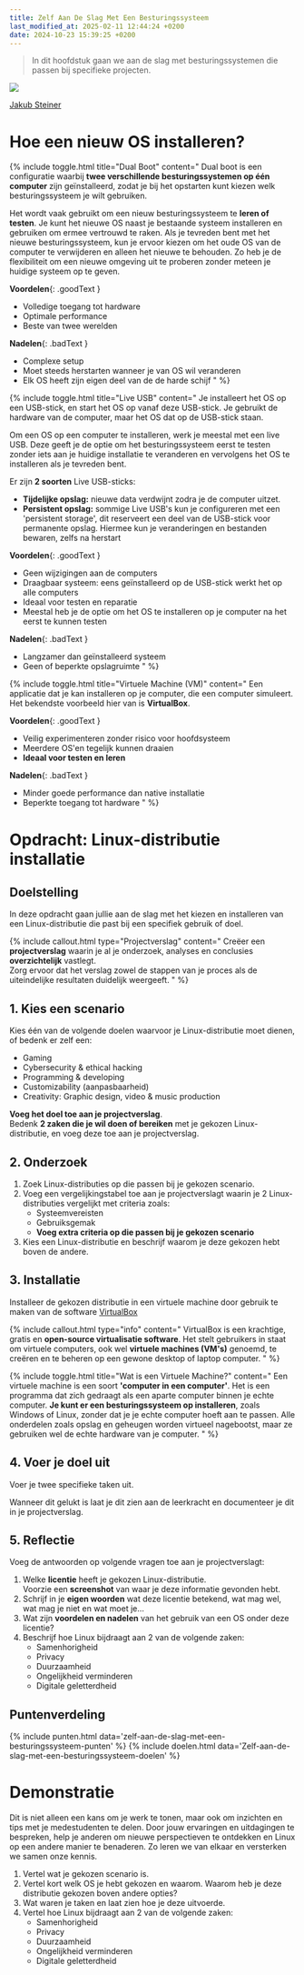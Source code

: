 ```yaml
---
title: Zelf Aan De Slag Met Een Besturingssysteem
last_modified_at: 2025-02-11 12:44:24 +0200
date: 2024-10-23 15:39:25 +0200
---
```


> In dit hoofdstuk gaan we aan de slag met besturingssystemen die passen bij specifieke projecten.  

![](images/distros.gif)
<figcaption><a href="https://dribbble.com/shots/19045949-Distros-Only-Inside-a-Toolbox/attachments/14210303?mode=media">Jakub Steiner</a></figcaption>

# Hoe een nieuw OS installeren?

{% include toggle.html title="Dual Boot" content="
Dual boot is een configuratie waarbij **twee verschillende besturingssystemen op één computer** zijn geïnstalleerd, zodat je bij het opstarten kunt kiezen welk besturingssysteem je wilt gebruiken.

Het wordt vaak gebruikt om een nieuw besturingssysteem te **leren of testen**. Je kunt het nieuwe OS naast je bestaande systeem installeren en gebruiken om ermee vertrouwd te raken. Als je tevreden bent met het nieuwe besturingssysteem, kun je ervoor kiezen om het oude OS van de computer te verwijderen en alleen het nieuwe te behouden. Zo heb je de flexibiliteit om een nieuwe omgeving uit te proberen zonder meteen je huidige systeem op te geven.

**Voordelen**{: .goodText }
- Volledige toegang tot hardware
- Optimale performance
- Beste van twee werelden

**Nadelen**{: .badText }
- Complexe setup
- Moet steeds herstarten wanneer je van OS wil veranderen
- Elk OS heeft zijn eigen deel van de de harde schijf
" %}

{% include toggle.html title="Live USB" content="
Je installeert het OS op een USB-stick, en start het OS op vanaf deze USB-stick. Je gebruikt de hardware van de computer, maar het OS dat op de USB-stick staan.

Om een OS op een computer te installeren, werk je meestal met een live USB. Deze geeft je de optie om het besturingssysteem eerst te testen zonder iets aan je huidige installatie te veranderen en vervolgens het OS te installeren als je tevreden bent.

Er zijn **2 soorten** Live USB-sticks:
- **Tijdelijke opslag:** nieuwe data verdwijnt zodra je de computer uitzet.
- **Persistent opslag:** sommige Live USB's kun je configureren met een 'persistent storage', dit reserveert een deel van de USB-stick voor permanente opslag. Hiermee kun je veranderingen en bestanden bewaren, zelfs na herstart

**Voordelen**{: .goodText }
- Geen wijzigingen aan de computers
- Draagbaar systeem: eens geïnstalleerd op de USB-stick werkt het op alle computers
- Ideaal voor testen en reparatie
- Meestal heb je de optie om het OS te installeren op je computer na het eerst te kunnen testen

**Nadelen**{: .badText }
- Langzamer dan geïnstalleerd systeem
- Geen of beperkte opslagruimte
" %}

{% include toggle.html title="Virtuele Machine (VM)" content="
Een applicatie dat je kan installeren op je computer, die een computer simuleert.  
Het bekendste voorbeeld hier van is **VirtualBox**.

**Voordelen**{: .goodText }
- Veilig experimenteren zonder risico voor hoofdsysteem
- Meerdere OS'en tegelijk kunnen draaien
- **Ideaal voor testen en leren**

**Nadelen**{: .badText }
- Minder goede performance dan native installatie
- Beperkte toegang tot hardware
" %}

# Opdracht: Linux-distributie installatie

## Doelstelling

In deze opdracht gaan jullie aan de slag met het kiezen en installeren van een Linux-distributie die past bij een specifiek gebruik of doel.

{% include callout.html type="Projectverslag" content="
Creëer een **projectverslag** waarin je al je onderzoek, analyses en conclusies **overzichtelijk** vastlegt.  
Zorg ervoor dat het verslag zowel de stappen van je proces als de uiteindelijke resultaten duidelijk weergeeft.
" %}

## 1. Kies een scenario

Kies één van de volgende doelen waarvoor je Linux-distributie moet dienen, of bedenk er zelf een:
- Gaming
- Cybersecurity & ethical hacking
- Programming & developing
- Customizability (aanpasbaarheid)
- Creativity: Graphic design, video & music production

**Voeg het doel toe aan je projectverslag**.  
Bedenk **2 zaken die je wil doen of bereiken** met je gekozen Linux-distributie, en voeg deze toe aan je projectverslag.

## 2. Onderzoek

1. Zoek Linux-distributies op die passen bij je gekozen scenario.
2. Voeg een vergelijkingstabel toe aan je projectverslagt waarin je 2 Linux-distributies vergelijkt met criteria zoals:
	- Systeemvereisten
	- Gebruiksgemak
	- **Voeg extra criteria op die passen bij je gekozen scenario**
3. Kies een Linux-distributie en beschrijf waarom je deze gekozen hebt boven de andere.

## 3. Installatie

Installeer de gekozen distributie in een virtuele machine door gebruik te maken van de software [VirtualBox](https://www.virtualbox.org)

{% include callout.html type="info" content="
VirtualBox is een krachtige, gratis en **open-source virtualisatie software**. Het stelt gebruikers in staat om virtuele computers, ook wel **virtuele machines (VM's)** genoemd, te creëren en te beheren op een gewone desktop of laptop computer.
" %}

{% include toggle.html title="Wat is een Virtuele Machine?" content="
Een virtuele machine is een soort **'computer in een computer'**. Het is een programma dat zich gedraagt als een aparte computer binnen je echte computer. **Je kunt er een besturingssysteem op installeren**, zoals Windows of Linux, zonder dat je je echte computer hoeft aan te passen. Alle onderdelen zoals opslag en geheugen worden virtueel nagebootst, maar ze gebruiken wel de echte hardware van je computer.
" %}

## 4. Voer je doel uit

Voer je twee specifieke taken uit.

Wanneer dit gelukt is laat je dit zien aan de leerkracht en documenteer je dit in je projectverslag.

## 5. Reflectie

Voeg de antwoorden op volgende vragen toe aan je projectverslagt:
1. Welke **licentie** heeft je gekozen Linux-distributie.  
	Voorzie een **screenshot** van waar je deze informatie gevonden hebt.
2. Schrijf in je **eigen woorden** wat deze licentie betekend, wat mag wel, wat mag je niet en wat moet je...
3. Wat zijn **voordelen en nadelen** van het gebruik van een OS onder deze licentie?
4. Beschrijf hoe Linux bijdraagt aan 2 van de volgende zaken:
	- Samenhorigheid
	- Privacy
	- Duurzaamheid
	- Ongelijkheid verminderen
	- Digitale geletterdheid

## Puntenverdeling

{% include punten.html data='zelf-aan-de-slag-met-een-besturingssysteem-punten' %}
{% include doelen.html data='Zelf-aan-de-slag-met-een-besturingssysteem-doelen' %}

# Demonstratie

Dit is niet alleen een kans om je werk te tonen, maar ook om inzichten en tips met je medestudenten te delen. Door jouw ervaringen en uitdagingen te bespreken, help je anderen om nieuwe perspectieven te ontdekken en Linux op een andere manier te benaderen. Zo leren we van elkaar en versterken we samen onze kennis.

1. Vertel wat je gekozen scenario is.
2. Vertel kort welk OS je hebt gekozen en waarom.
    Waarom heb je deze distributie gekozen boven andere opties?
3. Wat waren je taken en laat zien hoe je deze uitvoerde.
4. Vertel hoe Linux bijdraagt aan 2 van de volgende zaken: 
    - Samenhorigheid
    - Privacy
    - Duurzaamheid
    - Ongelijkheid verminderen
    - Digitale geletterdheid
